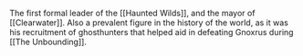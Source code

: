 The first formal leader of the [[Haunted Wilds]], and the mayor of [[Clearwater]]. Also a prevalent figure in the history of the world, as it was his recruitment of ghosthunters that helped aid in defeating Gnoxrus during [[The Unbounding]].